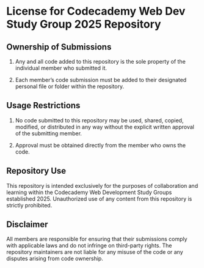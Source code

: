 # License for Codecademy Web Dev Study Group 2025 Repository

## Ownership of Submissions

1. Any and all code added to this repository is the sole property of the individual member who submitted it.

2. Each member’s code submission must be added to their designated personal file or folder within the repository.

## Usage Restrictions

1. No code submitted to this repository may be used, shared, copied, modified, or distributed in any way without the explicit written approval of the submitting member.

2. Approval must be obtained directly from the member who owns the code.

## Repository Use

This repository is intended exclusively for the purposes of collaboration and learning within the Codecademy Web Development Study Groups established 2025. Unauthorized use of any content from this repository is strictly prohibited.

## Disclaimer

All members are responsible for ensuring that their submissions comply with applicable laws and do not infringe on third-party rights. The repository maintainers are not liable for any misuse of the code or any disputes arising from code ownership.
